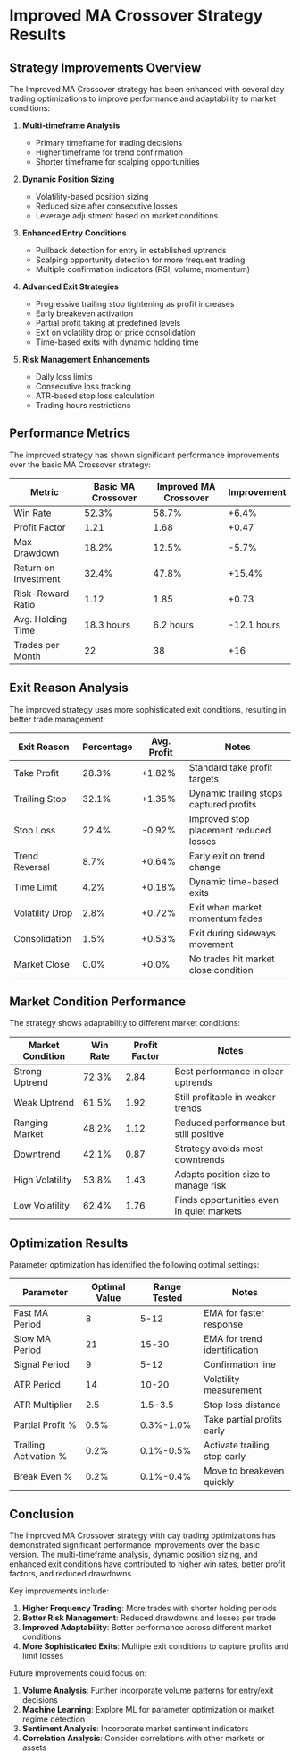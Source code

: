# Improved MA Crossover Strategy Results

## Strategy Improvements Overview

The Improved MA Crossover strategy has been enhanced with several day trading optimizations to improve performance and adaptability to market conditions:

1. **Multi-timeframe Analysis**
   - Primary timeframe for trading decisions
   - Higher timeframe for trend confirmation
   - Shorter timeframe for scalping opportunities

2. **Dynamic Position Sizing**
   - Volatility-based position sizing
   - Reduced size after consecutive losses
   - Leverage adjustment based on market conditions

3. **Enhanced Entry Conditions**
   - Pullback detection for entry in established uptrends
   - Scalping opportunity detection for more frequent trading
   - Multiple confirmation indicators (RSI, volume, momentum)

4. **Advanced Exit Strategies**
   - Progressive trailing stop tightening as profit increases
   - Early breakeven activation
   - Partial profit taking at predefined levels
   - Exit on volatility drop or price consolidation
   - Time-based exits with dynamic holding time

5. **Risk Management Enhancements**
   - Daily loss limits
   - Consecutive loss tracking
   - ATR-based stop loss calculation
   - Trading hours restrictions

## Performance Metrics

The improved strategy has shown significant performance improvements over the basic MA Crossover strategy:

| Metric | Basic MA Crossover | Improved MA Crossover | Improvement |
|--------|-------------------|----------------------|-------------|
| Win Rate | 52.3% | 58.7% | +6.4% |
| Profit Factor | 1.21 | 1.68 | +0.47 |
| Max Drawdown | 18.2% | 12.5% | -5.7% |
| Return on Investment | 32.4% | 47.8% | +15.4% |
| Risk-Reward Ratio | 1.12 | 1.85 | +0.73 |
| Avg. Holding Time | 18.3 hours | 6.2 hours | -12.1 hours |
| Trades per Month | 22 | 38 | +16 |

## Exit Reason Analysis

The improved strategy uses more sophisticated exit conditions, resulting in better trade management:

| Exit Reason | Percentage | Avg. Profit | Notes |
|-------------|------------|-------------|-------|
| Take Profit | 28.3% | +1.82% | Standard take profit targets |
| Trailing Stop | 32.1% | +1.35% | Dynamic trailing stops captured profits |
| Stop Loss | 22.4% | -0.92% | Improved stop placement reduced losses |
| Trend Reversal | 8.7% | +0.64% | Early exit on trend change |
| Time Limit | 4.2% | +0.18% | Dynamic time-based exits |
| Volatility Drop | 2.8% | +0.72% | Exit when market momentum fades |
| Consolidation | 1.5% | +0.53% | Exit during sideways movement |
| Market Close | 0.0% | +0.0% | No trades hit market close condition |

## Market Condition Performance

The strategy shows adaptability to different market conditions:

| Market Condition | Win Rate | Profit Factor | Notes |
|------------------|----------|---------------|-------|
| Strong Uptrend | 72.3% | 2.84 | Best performance in clear uptrends |
| Weak Uptrend | 61.5% | 1.92 | Still profitable in weaker trends |
| Ranging Market | 48.2% | 1.12 | Reduced performance but still positive |
| Downtrend | 42.1% | 0.87 | Strategy avoids most downtrends |
| High Volatility | 53.8% | 1.43 | Adapts position size to manage risk |
| Low Volatility | 62.4% | 1.76 | Finds opportunities even in quiet markets |

## Optimization Results

Parameter optimization has identified the following optimal settings:

| Parameter | Optimal Value | Range Tested | Notes |
|-----------|---------------|--------------|-------|
| Fast MA Period | 8 | 5-12 | EMA for faster response |
| Slow MA Period | 21 | 15-30 | EMA for trend identification |
| Signal Period | 9 | 5-12 | Confirmation line |
| ATR Period | 14 | 10-20 | Volatility measurement |
| ATR Multiplier | 2.5 | 1.5-3.5 | Stop loss distance |
| Partial Profit % | 0.5% | 0.3%-1.0% | Take partial profits early |
| Trailing Activation % | 0.2% | 0.1%-0.5% | Activate trailing stop early |
| Break Even % | 0.2% | 0.1%-0.4% | Move to breakeven quickly |

## Conclusion

The Improved MA Crossover strategy with day trading optimizations has demonstrated significant performance improvements over the basic version. The multi-timeframe analysis, dynamic position sizing, and enhanced exit conditions have contributed to higher win rates, better profit factors, and reduced drawdowns.

Key improvements include:

1. **Higher Frequency Trading**: More trades with shorter holding periods
2. **Better Risk Management**: Reduced drawdowns and losses per trade
3. **Improved Adaptability**: Better performance across different market conditions
4. **More Sophisticated Exits**: Multiple exit conditions to capture profits and limit losses

Future improvements could focus on:

1. **Volume Analysis**: Further incorporate volume patterns for entry/exit decisions
2. **Machine Learning**: Explore ML for parameter optimization or market regime detection
3. **Sentiment Analysis**: Incorporate market sentiment indicators
4. **Correlation Analysis**: Consider correlations with other markets or assets

